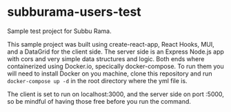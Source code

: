 # subburama-users-test
Sample test project for Subbu Rama.

This sample project was built using create-react-app, React Hooks, MUI, and a DataGrid for the client side.
The server side is an Express Node.js app with cors and very simple data structures and logic.
Both ends where containerized using Docker.io, specically docker-compose.
To run them you will need to install Docker on you machine, clone this repository and run
`docker-compose up -d` in the root directory where the yml file is.

The client is set to run on localhost:3000, and the server side on port :5000, so be mindful of having those free before you run the command.
